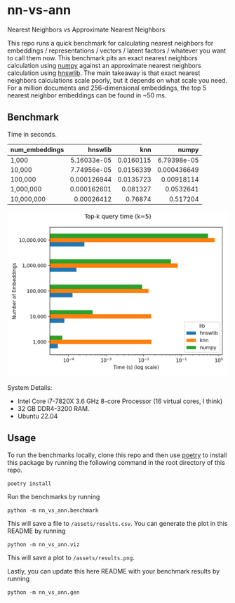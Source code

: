 # nn-vs-ann

Nearest Neighbors vs Approximate Nearest Neighbors

This repo runs a quick benchmark for calculating nearest neighbors for embeddings / representations / vectors / latent factors / whatever you want to call them now. This benchmark pits an exact nearest neighbors calculation using [numpy](https://numpy.org/) against an approximate nearest neighbors calculation using [hnswlib](https://github.com/nmslib/hnswlib). The main takeaway is that exact nearest neighbors calculations scale poorly, but it depends on what scale you need. For a million documents and 256-dimensional embeddings, the top 5 nearest neighbor embeddings can be found in ~50 ms.

## Benchmark

Time in seconds.

| num_embeddings   |     hnswlib |       knn |       numpy |
|:-----------------|------------:|----------:|------------:|
| 1,000            | 5.16033e-05 | 0.0160115 | 6.79398e-05 |
| 10,000           | 7.74956e-05 | 0.0156339 | 0.000436649 |
| 100,000          | 0.000126944 | 0.0135723 | 0.00918114  |
| 1,000,000        | 0.000162601 | 0.081327  | 0.0532641   |
| 10,000,000       | 0.00026412  | 0.76874   | 0.517204    |

![assets/results.png](assets/results.png)

System Details:

- Intel Core i7-7820X 3.6 GHz 8-core Processor (16 virtual cores, I think)
- 32 GB DDR4-3200 RAM.
- Ubuntu 22.04

## Usage 

To run the benchmarks locally, clone this repo and then use [poetry](https://python-poetry.org/docs/) to install this package by running the following command in the root directory of this repo.

```commandline
poetry install 
```

Run the benchmarks by running 

```commandline
python -m nn_vs_ann.benchmark
```

This will save a file to `/assets/results.csv`. You can generate the plot in this README by running 


```commandline
python -m nn_vs_ann.viz
```

This will save a plot to `/assets/results.png`. 

Lastly, you can update this here README with your benchmark results by running

```commandline
python -m nn_vs_ann.gen
```
